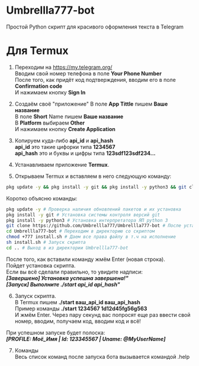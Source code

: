 # Umbrellla777-bot
Простой Python скрипт для красивого оформления текста в Telegram

# Для Termux
1) Переходим на https://my.telegram.org/  <br/>
Вводим свой номер телефона в поле **Your Phone Number**  <br/>
После того, как придёт код подтверждения, вводим его в поле **Confirmation code**  <br/>
И нажимаем кнопку **Sign In**  <br/>

2) Создаём своё "приложение"
В поле **App Tittle** пишем **Ваше название**  <br/>
В поле **Short** Name пишем **Ваше название**  <br/>
В **Platform** выбираем **Other**  <br/>
И нажимаем кнопку **Create Application**  <br/>

3) Копируем куда-либо **api_id** и **api_hash**  <br/>
**api_id** это такие цифорки типа **1234567**  <br/>
**api_hash** это и буквы и цифры типа **123sdf123sdf234...**  <br/>

4) Устанавливаем приложение **Termux**.  <br/>

5) Открываем Termux и вставляем в него следующую команду:
```bash
pkg update -y && pkg install -y git && pkg install -y python3 && git clone https://github.com/Umbrellla777/Umbrellla777-bot && cd Umbrellla777-bot && chmod +777 install.sh && sh install.sh && cd ..
```
Коротко объясню команды:
```bash
pkg update -y # Проверка наличия обновлений пакетов и их установка
pkg install -y git # Установка системы контроля версий git
pkg install -y python3 # Установка интерпретатора ЯП python 3
git clone https://github.com/Umbrellla777/Umbrellla777-bot # После установки git, загружем репозиторий со скриптом
cd Umbrellla777-bot # Переходим в директорию со скриптом
chmod +777 install.sh # Даем все права файлу в т.ч на исполнение
sh install.sh # Запуск скрипта
cd .. # Выход в из директории Umbrellla777-bot
```

После того, как вставили команду жмём Enter (новая строка).  <br/>
Пойдет установка скрипта.   <br/>
Если вы всё сделали правильно, то увидите надписи:  <br/>
***[Завершено] Установка успешна завершена!"***  <br/>
***[Запуск] Выполните ./start api_id api_hash"***

6) Запуск скрипта.  <br/>
В Termux пишем **./start ваш_api_id ваш_api_hash**  <br/>
Пример команды **./start 1234567 1d12d45fg56g563**  <br/>
И жмём Enter. Через пару секунд вас попросят еще раз ввести свой номер, вводим, получаем код, вводим код и всё!  <br/>

При успешном запуске будет полоска:  <br/>
***[PROFILE: Моё_Имя | Id: 123345567 | Uname: @MyUserName]***

7) Команды  <br/>
Весь список команд после запуска бота вызывается командой .help <br/>
